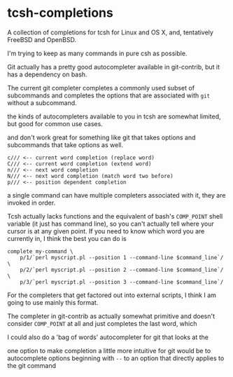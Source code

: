 # tcsh-completions
A collection of completions for tcsh for Linux and OS X, and, tentatively FreeBSD and OpenBSD.

I'm trying to keep as many commands in pure csh as possible.

Git actually has a pretty good autocompleter available in git-contrib, but it has a dependency on bash.

The current git completer completes a commonly used subset of subcommands and completes the options that are associated with `git` without a subcommand.

the kinds of autocompleters available to you in tcsh are somewhat limited, but good for common use cases.

and don't work great for something like git that takes options and subcommands that take options as well.

    c/// <-- current word completion (replace word)
    C/// <-- current word completion (extend word)
    n/// <-- next word completion
    N/// <-- next word completion (match word two before)
    p/// <-- position dependent completion

a single command can have multiple completers associated with it, they are invoked in order.

Tcsh actually lacks functions and the equivalent of bash's `COMP_POINT` shell variable (it just has command line), so you can't actually tell where your cursor is at any given point. If you need to know which word you are currently in, I think the best you can do is

    complete my-command \
        p/1/`perl myscript.pl --position 1 --command-line $command_line`/ \
        p/2/`perl myscript.pl --position 2 --command-line $command_line`/ \
        p/3/`perl myscript.pl --position 3 --command-line $command_line`/

For the completers that get factored out into external scripts, I think I am going to use mainly this format.

The completer in git-contrib as actually somewhat primitive and doesn't consider `COMP_POINT` at all and just completes the last word, which

I could also do a 'bag of words' autocompleter for git that looks at the 

one option to make completion a little more intuitive for git would be to autocomplete options beginning with `--` to an option that directly applies to the git command 

